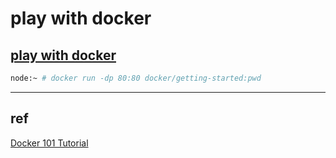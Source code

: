 # play with docker

## [play with docker](https://labs.play-with-docker.com/)

```bash
node:~ # docker run -dp 80:80 docker/getting-started:pwd
```

---

## ref

[Docker 101 Tutorial](https://www.docker.com/101-tutorial)
